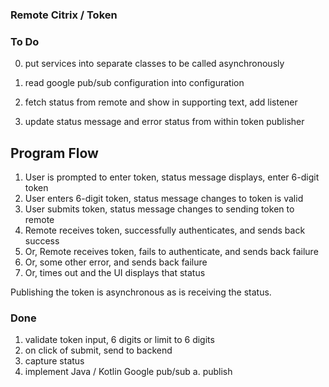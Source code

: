### Remote Citrix / Token
### To Do
0. put services into separate classes to be called asynchronously

1. read google pub/sub configuration into configuration
4. fetch status from remote and show in supporting text, add listener
5. update status message and error status from within token publisher

## Program Flow
1. User is prompted to enter token, status message displays, enter 6-digit token
2. User enters 6-digit token, status message changes to token is valid
3. User submits token, status message changes to sending token to remote
4. Remote receives token, successfully authenticates, and sends back success
5. Or, Remote receives token, fails to authenticate, and sends back failure
6. Or, some other error, and sends back failure
7. Or, times out and the UI displays that status

Publishing the token is asynchronous as is receiving the status.

### Done
1. validate token input, 6 digits or limit to 6 digits
2. on click of submit, send to backend
3. capture status
4. implement Java / Kotlin Google pub/sub
    a. publish